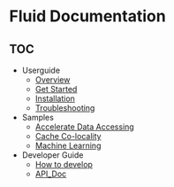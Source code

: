 # Fluid Documentation

<!-- markdownlint-disable MD007 -->
<!-- markdownlint-disable MD032 -->

## TOC

+ Userguide
  - [Overview](userguide/overview.md)
  - [Get Started](userguide/get_started.md)
  - [Installation](userguide/install.md)
  - [Troubleshooting](userguide/troubleshooting.md)
+ Samples
  - [Accelerate Data Accessing](samples/accelerate_data_accessing.md)
  - [Cache Co-locality](samples/data_co_locality.md)
  - [Machine Learning](samples/machinelearning.md)
+ Developer Guide
  - [How to develop](dev/how_to_develop.md)
  - [API_Doc](dev/api_doc.md)

